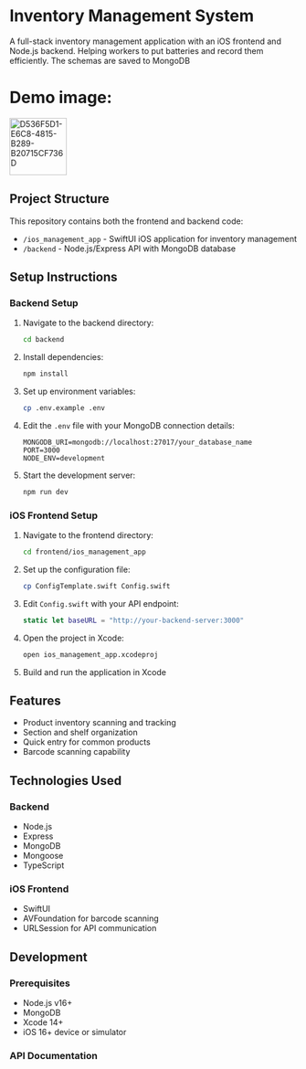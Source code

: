 # Inventory Management System

A full-stack inventory management application with an iOS frontend and Node.js backend.
Helping workers to put batteries and record them efficiently.
The schemas are saved to MongoDB

# Demo image:
<img src="https://github.com/user-attachments/assets/dddc3a0e-a6cd-44d0-baa6-d077c2b66132" alt="D536F5D1-E6C8-4815-B289-B20715CF736D" width="100">

## Project Structure

This repository contains both the frontend and backend code:

- `/ios_management_app` - SwiftUI iOS application for inventory management
- `/backend` - Node.js/Express API with MongoDB database

## Setup Instructions

### Backend Setup

1. Navigate to the backend directory:
   ```bash
   cd backend
   ```

2. Install dependencies:
   ```bash
   npm install
   ```

3. Set up environment variables:
   ```bash
   cp .env.example .env
   ```

4. Edit the `.env` file with your MongoDB connection details:
   ```
   MONGODB_URI=mongodb://localhost:27017/your_database_name
   PORT=3000
   NODE_ENV=development
   ```

5. Start the development server:
   ```bash
   npm run dev
   ```

### iOS Frontend Setup

1. Navigate to the frontend directory:
   ```bash
   cd frontend/ios_management_app
   ```

2. Set up the configuration file:
   ```bash
   cp ConfigTemplate.swift Config.swift
   ```

3. Edit `Config.swift` with your API endpoint:
   ```swift
   static let baseURL = "http://your-backend-server:3000"
   ```

4. Open the project in Xcode:
   ```bash
   open ios_management_app.xcodeproj
   ```

5. Build and run the application in Xcode

## Features

- Product inventory scanning and tracking
- Section and shelf organization
- Quick entry for common products
- Barcode scanning capability

## Technologies Used

### Backend
- Node.js
- Express
- MongoDB
- Mongoose
- TypeScript

### iOS Frontend
- SwiftUI
- AVFoundation for barcode scanning
- URLSession for API communication

## Development

### Prerequisites
- Node.js v16+
- MongoDB
- Xcode 14+
- iOS 16+ device or simulator

### API Documentation
